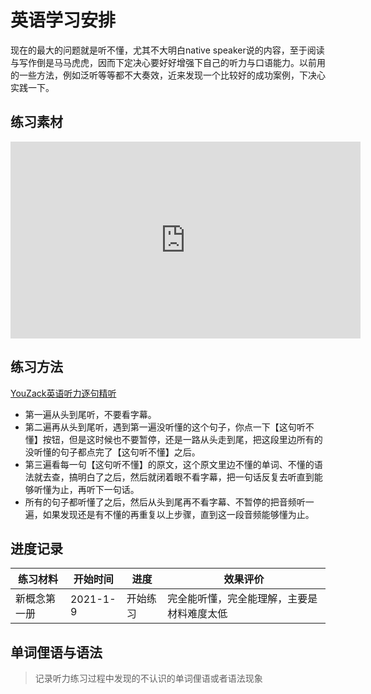 # 英语学习安排

<!-- toc -->

现在的最大的问题就是听不懂，尤其不大明白native speaker说的内容，至于阅读与写作倒是马马虎虎，因而下定决心要好好增强下自己的听力与口语能力。以前用的一些方法，例如泛听等等都不大奏效，近来发现一个比较好的成功案例，下决心实践一下。

## 练习素材

<div align=center>
	<iframe width="560" height="315" src="https://www.youtube.com/embed/9cGXFoYjru8" frameborder="0" allow="accelerometer; autoplay; clipboard-write; encrypted-media; gyroscope; picture-in-picture" allowfullscreen></iframe>
</div>

## 练习方法

[YouZack英语听力逐句精听](https://www.youzack.com/)

- 第一遍从头到尾听，不要看字幕。
- 第二遍再从头到尾听，遇到第一遍没听懂的这个句子，你点一下【这句听不懂】按钮，但是这时候也不要暂停，还是一路从头走到尾，把这段里边所有的没听懂的句子都点完了【这句听不懂】之后。
- 第三遍看每一句【这句听不懂】的原文，这个原文里边不懂的单词、不懂的语法就去查，搞明白了之后，然后就闭着眼不看字幕，把一句话反复去听直到能够听懂为止，再听下一句话。
- 所有的句子都听懂了之后，然后从头到尾再不看字幕、不暂停的把音频听一遍，如果发现还是有不懂的再重复以上步骤，直到这一段音频能够懂为止。

## 进度记录

| 练习材料 | 开始时间 | 进度 | 效果评价 |
| ---- | ---- | ---- | ---- |
| 新概念第一册 | 2021-1-9 | 开始练习 | 完全能听懂，完全能理解，主要是材料难度太低 |

## 单词俚语与语法

> 记录听力练习过程中发现的不认识的单词俚语或者语法现象

<!-- 时间 词语 释义    记录听力练习过程中发现的不认识的单词俚语或者语法现象。 -->


